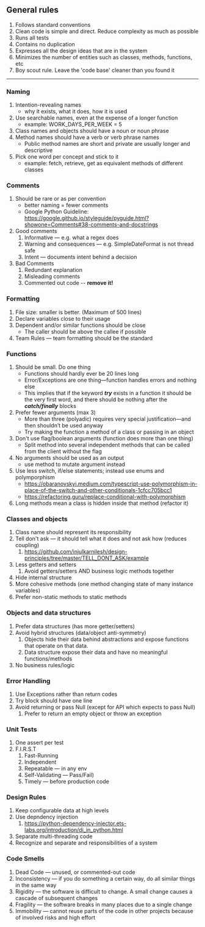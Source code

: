 ## General rules
1. Follows standard conventions
2. Clean code is simple and direct. Reduce complexity as much as possible
3. Runs all tests
4. Contains no duplication
5. Expresses all the design ideas that are in the system
6. Minimizes the number of entities such as classes, methods, functions, etc
7. Boy scout rule. Leave the 'code base' cleaner than you found it
----------------------------------------------------------------------------
### Naming
1. Intention-revealing names
   - why it exists, what it does, how it is used
2. Use searchable names, even at the expense of a longer function
   - example: WORK_DAYS_PER_WEEK = 5
3. Class names and objects should have a noun or noun phrase
4. Method names should have a verb or verb phrase names
   - Public method names are short and private are usually longer and descriptive 
5. Pick one word per concept and stick to it
   - example: fetch, retrieve, get as equivalent methods of different classes

### Comments
1. Should be rare or as per convention
   - better naming = fewer comments
   - Google Python Guideline: https://google.github.io/styleguide/pyguide.html?showone=Comments#38-comments-and-docstrings
2. Good comments
   1. Informative — e.g. what a regex does
   2. Warning and consequences — e.g. SimpleDateFormat is not thread safe
   3. Intent — documents intent behind a decision
3. Bad Comments
   1. Redundant explanation
   2. Misleading comments
   3. Commented out code -- **remove it!**

### Formatting
1. File size: smaller is better. (Maximum of 500 lines)
2. Declare variables close to their usage
3. Dependent and/or similar functions should be close
   - The caller should be above the callee if possible
4. Team Rules — team formatting should be the standard

### Functions
1. Should be small. Do one thing
   - Functions should hardly ever be 20 lines long
   - Error/Exceptions are one thing—function handles errors and nothing else
   - This implies that if the keyword **_try_** exists in a function it should be the very first word, and there should be nothing after the **_catch/finally_** blocks
2. Prefer fewer arguments (max 3)
   - More than three (polyadic) requires very special justification—and then shouldn’t be used anyway
   - Try making the function a method of a class or passing in an object
3. Don't use flag/boolean arguments (function does more than one thing)
   - Split method into several independent methods that can be called from the client without the flag
4. No arguments should be used as an output
   - use method to mutate argument instead
5. Use less switch, if/else statements; instead use enums and polymporphism
   - https://obaranovskyi.medium.com/typescript-use-polymorphism-in-place-of-the-switch-and-other-conditionals-1cfcc705bcc1
   - https://refactoring.guru/replace-conditional-with-polymorphism
6. Long methods mean a class is hidden inside that method (refactor it)

### Classes and objects
1. Class name should represent its responsibility
2. Tell don't ask — it should tell what it does and not ask how (reduces coupling)
   1. https://github.com/injulkarnilesh/design-principles/tree/master/TELL_DONT_ASK/example
3. Less getters and setters
   1. Avoid getters/setters AND business logic methods together
4. Hide internal structure
5. More cohesive methods (one method changing state of many instance variables)
6. Prefer non-static methods to static methods

### Objects and data structures
1. Prefer data structures (has more getter/setters)
2. Avoid hybrid structures (data/object anti-symmetry)
   1. Objects hide their data behind abstractions and expose functions that operate on that data. 
   2. Data structure expose their data and have no meaningful functions/methods
3. No business rules/logic

### Error Handling
1. Use Exceptions rather than return codes
2. Try block should have one line
3. Avoid returning or pass Null (except for API which expects to pass Null)
   1. Prefer to return an empty object or throw an exception

### Unit Tests
1. One assert per test
2. F.I.R.S.T
   1. Fast-Running
   2. Independent
   3. Repeatable — in any env
   4. Self-Validating — Pass/Fail)
   5. Timely — before production code

### Design Rules
1. Keep configurable data at high levels
2. Use depndency injection
   1. https://python-dependency-injector.ets-labs.org/introduction/di_in_python.html
3. Separate multi-threading code
4. Recognize and separate and responsibilities of a system

### Code Smells
1. Dead Code — unused, or commented-out code
2. Inconsistency — if you do something a certain way, do all similar things in the same way
3. Rigidity — the software is difficult to change. A small change causes a cascade of subsequent changes
4. Fragility — the software breaks in many places due to a single change
5. Immobility — cannot reuse parts of the code in other projects because of involved risks and high effort

